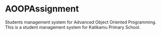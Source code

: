 # AOOPAssignment
Students management system for Advanced Object Oriented Programming.
This is a student management system for Katikamu Primary School.
